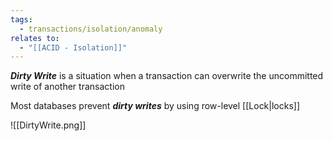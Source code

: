 ```yaml
---
tags:
  - transactions/isolation/anomaly
relates to:
  - "[[ACID - Isolation]]"
---
```

***Dirty Write*** is a situation when a transaction can overwrite the uncommitted write of another transaction

Most databases prevent ***dirty writes*** by using row-level [[Lock|locks]]

![[DirtyWrite.png]]